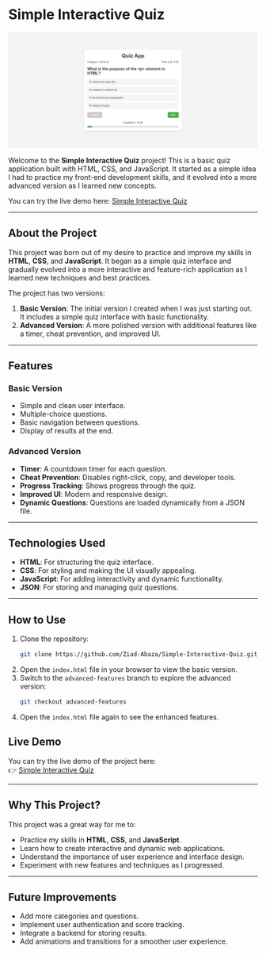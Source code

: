 # Simple Interactive Quiz

![Quiz Screenshot](https://github.com/Ziad-Abaza/Simple-Interactive-Quiz/blob/advanced-features/Screen.jpeg)

Welcome to the **Simple Interactive Quiz** project! This is a basic quiz application built with HTML, CSS, and JavaScript. It started as a simple idea I had to practice my front-end development skills, and it evolved into a more advanced version as I learned new concepts.

You can try the live demo here: [Simple Interactive Quiz](https://ziad-abaza.github.io/Simple-Interactive-Quiz/)

---

## About the Project

This project was born out of my desire to practice and improve my skills in **HTML**, **CSS**, and **JavaScript**. It began as a simple quiz interface and gradually evolved into a more interactive and feature-rich application as I learned new techniques and best practices.

The project has two versions:
1. **Basic Version**: The initial version I created when I was just starting out. It includes a simple quiz interface with basic functionality.
2. **Advanced Version**: A more polished version with additional features like a timer, cheat prevention, and improved UI.

---

## Features

### Basic Version
- Simple and clean user interface.
- Multiple-choice questions.
- Basic navigation between questions.
- Display of results at the end.

### Advanced Version
- **Timer**: A countdown timer for each question.
- **Cheat Prevention**: Disables right-click, copy, and developer tools.
- **Progress Tracking**: Shows progress through the quiz.
- **Improved UI**: Modern and responsive design.
- **Dynamic Questions**: Questions are loaded dynamically from a JSON file.

---

## Technologies Used

- **HTML**: For structuring the quiz interface.
- **CSS**: For styling and making the UI visually appealing.
- **JavaScript**: For adding interactivity and dynamic functionality.
- **JSON**: For storing and managing quiz questions.

---

## How to Use

1. Clone the repository:
   ```bash
   git clone https://github.com/Ziad-Abaza/Simple-Interactive-Quiz.git
   ```
2. Open the `index.html` file in your browser to view the basic version.
3. Switch to the `advanced-features` branch to explore the advanced version:
   ```bash
   git checkout advanced-features
   ```
4. Open the `index.html` file again to see the enhanced features.


## Live Demo

You can try the live demo of the project here:  
👉 [Simple Interactive Quiz](https://ziad-abaza.github.io/Simple-Interactive-Quiz/)

---

## Why This Project?

This project was a great way for me to:
- Practice my skills in **HTML**, **CSS**, and **JavaScript**.
- Learn how to create interactive and dynamic web applications.
- Understand the importance of user experience and interface design.
- Experiment with new features and techniques as I progressed.

---

## Future Improvements

- Add more categories and questions.
- Implement user authentication and score tracking.
- Integrate a backend for storing results.
- Add animations and transitions for a smoother user experience.


